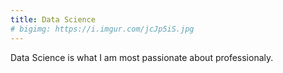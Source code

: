 ```yaml
---
title: Data Science
# bigimg: https://i.imgur.com/jcJp5iS.jpg
---
```


Data Science is what I am most passionate about professionaly.